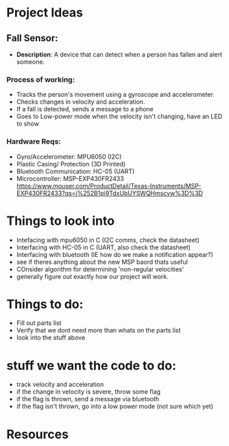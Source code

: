 # Project Ideas

## Fall Sensor:
- **Description**: A device that can detect when a person has fallen and alert someone.

### Process of working:
- Tracks the person's movement using a gyroscope and accelerometer.
- Checks changes in velocity and acceleration.
- If a fall is detected, sends a message to a phone
- Goes to Low-power mode when the velocity isn't changing, have an LED to show

### Hardware Reqs:
- Gyro/Accelerometer: MPU6050 (I2C)
- Plastic Casing/ Protection (3D Printed)
- Bluetooth Communication: HC-05 (UART)
- Microcontroller: MSP-EXP430FR2433 https://www.mouser.com/ProductDetail/Texas-Instruments/MSP-EXP430FR2433?qs=j%252B1pi9TdxUbUYSWQHmscvw%3D%3D

# Things to look into
- Intefacing with mpu6050 in C (I2C comms, check the datasheet)
- Interfacing with HC-05 in C (UART, also check the datasheet)
- Interfacing with bluetooth (IE how do we make a notification appear?)
- see if theres anything about the new MSP baord thats useful
- COnsider algorithm for determining 'non-regular velocities'
- generally figure out exactly how our project will work.


# Things to do:
- Fill out parts list
- Verify that we dont need more than whats on the parts list
- look into the stuff above

# stuff we want the code to do:
- track velocity and acceleration
- if the change in velocity is severe, throw some flag
- if the flag is thrown, send a message via bluetooth
- if the flag isn't thrown, go into a low power mode (not sure which yet)


# Resources